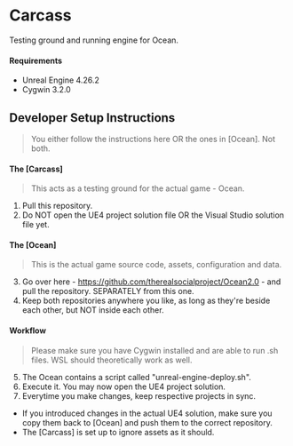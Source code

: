 # Carcass

Testing ground and running engine for Ocean.

#### Requirements

* Unreal Engine 4.26.2
* Cygwin 3.2.0

## Developer Setup Instructions

> You either follow the instructions here OR the ones in [Ocean]. Not both.

#### The [Carcass]

> This acts as a testing ground for the actual game - Ocean.

1. Pull this repository.
2. Do NOT open the UE4 project solution file OR the Visual Studio solution file yet.

#### The [Ocean]

> This is the actual game source code, assets, configuration and data.

3. Go over here - https://github.com/therealsocialproject/Ocean2.0 - and pull the repository. SEPARATELY from this one.
4. Keep both repositories anywhere you like, as long as they're beside each other, but NOT inside each other.

#### Workflow

> Please make sure you have Cygwin installed and are able to run .sh files. WSL should theoretically work as well.

5. The Ocean contains a script called "unreal-engine-deploy.sh".
6. Execute it. You may now open the UE4 project solution.
7. Everytime you make changes, keep respective projects in sync.
  * If you introduced changes in the actual UE4 solution, make sure you copy them back to [Ocean] and push them to the correct repository.
  * The [Carcass] is set up to ignore assets as it should.
